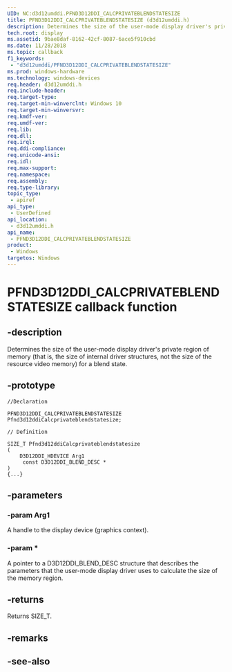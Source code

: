 ```yaml
---
UID: NC:d3d12umddi.PFND3D12DDI_CALCPRIVATEBLENDSTATESIZE
title: PFND3D12DDI_CALCPRIVATEBLENDSTATESIZE (d3d12umddi.h)
description: Determines the size of the user-mode display driver's private region of memory (that is, the size of internal driver structures, not the size of the resource video memory) for a blend state.
tech.root: display
ms.assetid: 9bae8daf-8162-42cf-8087-6ace5f910cbd
ms.date: 11/28/2018
ms.topic: callback
f1_keywords:
 - "d3d12umddi/PFND3D12DDI_CALCPRIVATEBLENDSTATESIZE"
ms.prod: windows-hardware
ms.technology: windows-devices
req.header: d3d12umddi.h
req.include-header:
req.target-type:
req.target-min-winverclnt: Windows 10
req.target-min-winversvr:
req.kmdf-ver:
req.umdf-ver:
req.lib:
req.dll:
req.irql: 
req.ddi-compliance:
req.unicode-ansi:
req.idl:
req.max-support:
req.namespace:
req.assembly:
req.type-library: 
topic_type: 
 - apiref
api_type: 
 - UserDefined
api_location: 
 - d3d12umddi.h
api_name: 
 - PFND3D12DDI_CALCPRIVATEBLENDSTATESIZE
product: 
 - Windows
targetos: Windows
---
```


# PFND3D12DDI_CALCPRIVATEBLENDSTATESIZE callback function

## -description

Determines the size of the user-mode display driver's private region of memory (that is, the size of internal driver structures, not the size of the resource video memory) for a blend state.

## -prototype

```
//Declaration

PFND3D12DDI_CALCPRIVATEBLENDSTATESIZE Pfnd3d12ddiCalcprivateblendstatesize; 

// Definition

SIZE_T Pfnd3d12ddiCalcprivateblendstatesize 
(
	D3D12DDI_HDEVICE Arg1
	 const D3D12DDI_BLEND_DESC *
)
{...}

```

## -parameters

### -param Arg1

A handle to the display device (graphics context).

### -param *

A pointer to a D3D12DDI_BLEND_DESC structure that describes the parameters that the user-mode display driver uses to calculate the size of the memory region.

## -returns

Returns SIZE_T.

## -remarks

## -see-also
